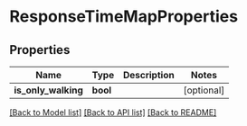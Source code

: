 # ResponseTimeMapProperties

## Properties

Name | Type | Description | Notes
------------ | ------------- | ------------- | -------------
**is_only_walking** | **bool** |  | [optional] 

[[Back to Model list]](../README.md#documentation-for-models) [[Back to API list]](../README.md#documentation-for-api-endpoints) [[Back to README]](../README.md)


